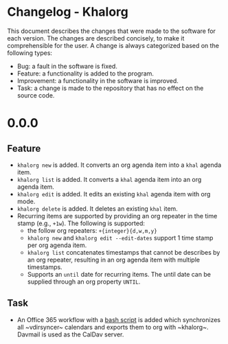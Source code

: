 # Changelog - Khalorg
This document describes the changes that were made to the software for each
version. The changes are described concisely, to make it comprehensible for the
user. A change is always categorized based on the following types:
- Bug: a fault in the software is fixed.
- Feature: a functionality is added to the program.
- Improvement: a functionality in the software is improved.
- Task: a change is made to the repository that has no effect on the source
code.

# 0.0.0

## Feature
- `khalorg new` is added. It converts an org agenda item into a `khal` agenda
item.
- `khalorg list` is added. It converts a `khal` agenda item into an org agenda
item.
- `khalorg edit` is added. It edits an existing `khal` agenda item with org
mode.
- `khalorg delete` is added. It deletes an existing `khal` item.
- Recurring items are supported by providing an org repeater in the
time stamp (e.g., `+1w`). The following is supported:
  - the follow org repeaters: `+{integer}{d,w,m,y}`
  - `khalorg new` and `khalorg edit --edit-dates` support 1 time stamp
  per org agenda item.
  - `khalorg list` concatenates timestamps that cannot be describes by
  an org repeater, resulting in an org agenda item with multiple
  timestamps.
  - Supports an `until` date for recurring items. The until date can be
  supplied through an org property `UNTIL`.

## Task
- An Office 365 workflow with a [bash script](./extras/calsync) is added which
synchronizes all ~vdirsyncer~ calendars and exports them to org with ~khalorg~.
Davmail is used as the CalDav server. 
